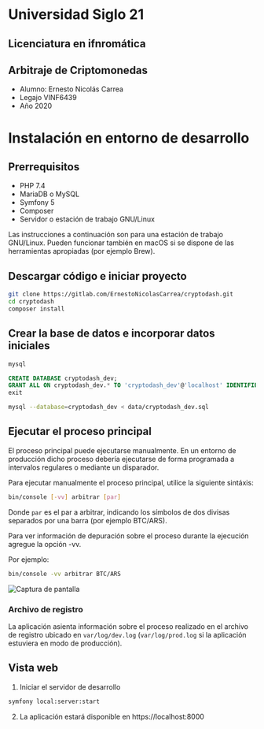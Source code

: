 # Universidad Siglo 21
## Licenciatura en ifnromática
## Arbitraje de Criptomonedas

* Alumno: Ernesto Nicolás Carrea
* Legajo VINF6439
* Año 2020

# Instalación en entorno de desarrollo

## Prerrequisitos

* PHP 7.4
* MariaDB o MySQL
* Symfony 5
* Composer
* Servidor o estación de trabajo GNU/Linux

Las instrucciones a continuación son para una estación de trabajo GNU/Linux. Pueden funcionar
también en macOS si se dispone de las herramientas apropiadas (por ejemplo Brew).

## Descargar código e iniciar proyecto

```bash
git clone https://gitlab.com/ErnestoNicolasCarrea/cryptodash.git
cd cryptodash
composer install
```

## Crear la base de datos e incorporar datos iniciales

```bash
mysql
```
```sql
CREATE DATABASE cryptodash_dev;
GRANT ALL ON cryptodash_dev.* TO 'cryptodash_dev'@'localhost' IDENTIFIED BY '123456';
exit
```
```bash
mysql --database=cryptodash_dev < data/cryptodash_dev.sql
```

## Ejecutar el proceso principal

El proceso principal puede ejecutarse manualmente. En un entorno de producción dicho proceso debería ejecutarse de forma programada a intervalos regulares o mediante un disparador.

Para ejecutar manualmente el proceso principal, utilice la siguiente sintáxis:

```bash
bin/console [-vv] arbitrar [par]
```

Donde `par` es el par a arbitrar, indicando los símbolos de dos divisas separados por una barra (por ejemplo BTC/ARS).

Para ver información de depuración sobre el proceso durante la ejecución agregue la opción -vv.

Por ejemplo:

```bash
bin/console -vv arbitrar BTC/ARS
```

![Captura de pantalla](https://cryptodash.vsign.com.ar/img/screenshot1.png)

### Archivo de registro

La aplicación asienta información sobre el proceso realizado en el archivo de registro ubicado en `var/log/dev.log` (`var/log/prod.log` si la aplicación estuviera en modo de producción).

## Vista web

1. Iniciar el servidor de desarrollo

```bash
symfony local:server:start
```

2. La aplicación estará disponible en https://localhost:8000


